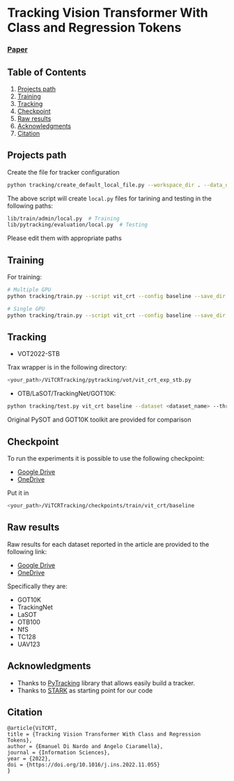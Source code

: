 # Tracking Vision Transformer With Class and Regression Tokens

### [Paper](https://doi.org/10.1016/j.ins.2022.11.055)

## Table of Contents

1. [Projects path](#projects-path)
2. [Training](#training)
3. [Tracking](#tracking)
4. [Checkpoint](#checkpoint)
5. [Raw results](#raw-results)
6. [Acknowledgments](#acknowledgments)
7. [Citation](#citation)

## Projects path

Create the file for tracker configuration

```bash
python tracking/create_default_local_file.py --workspace_dir . --data_dir <data_dir> --save_dir .
```

The above script will create `local.py` files for tarining and testing in the following paths:

```bash
lib/train/admin/local.py  # Training
lib/pytracking/evaluation/local.py  # Testing
```

Please edit them with appropriate paths

## Training

For training:

```bash
# Multiple GPU
python tracking/train.py --script vit_crt --config baseline --save_dir . --mode multiple --nproc_per_node 4

# Single GPU
python tracking/train.py --script vit_crt --config baseline --save_dir . --mode single
```

## Tracking

- VOT2022-STB

Trax wrapper is in the following directory:

```bash
<your_path>/ViTCRTracking/pytracking/vot/vit_crt_exp_stb.py
```

- OTB/LaSOT/TrackingNet/GOT10K:

```bash
python tracking/test.py vit_crt baseline --dataset <dataset_name> --threads N --num_gpus N
```

Original PySOT and GOT10K toolkit are provided for comparison

## Checkpoint

To run the experiments it is possible to use the following checkpoint:

- [Google Drive](https://bit.ly/ViTCRT_ckp)
- [OneDrive](https://bit.ly/vitcrt_ckp_onedrive)

Put it in

```bash
<your_path>/ViTCRTracking/checkpoints/train/vit_crt/baseline
```

## Raw results

Raw results for each dataset reported in the article are provided to the following link: 

- [Google Drive](https://bit.ly/vitcrt_raw_results)
- [OneDrive](https://bit.ly/vitcrt_raw_results_onedrive)

Specifically they are:

- GOT10K
- TrackingNet
- LaSOT
- OTB100
- NfS
- TC128
- UAV123

## Acknowledgments

- Thanks to [PyTracking](https://github.com/visionml/pytracking) library that allows easily build a tracker.
- Thanks to [STARK](https://github.com/researchmm/Stark) as starting point for our code

## Citation

```text
@article{ViTCRT,
title = {Tracking Vision Transformer With Class and Regression Tokens},
author = {Emanuel Di Nardo and Angelo Ciaramella},
journal = {Information Sciences},
year = {2022},
doi = {https://doi.org/10.1016/j.ins.2022.11.055}
}
```
